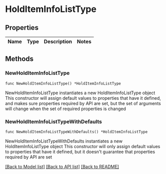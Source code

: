 # HoldItemInfoListType

## Properties

Name | Type | Description | Notes
------------ | ------------- | ------------- | -------------

## Methods

### NewHoldItemInfoListType

`func NewHoldItemInfoListType() *HoldItemInfoListType`

NewHoldItemInfoListType instantiates a new HoldItemInfoListType object
This constructor will assign default values to properties that have it defined,
and makes sure properties required by API are set, but the set of arguments
will change when the set of required properties is changed

### NewHoldItemInfoListTypeWithDefaults

`func NewHoldItemInfoListTypeWithDefaults() *HoldItemInfoListType`

NewHoldItemInfoListTypeWithDefaults instantiates a new HoldItemInfoListType object
This constructor will only assign default values to properties that have it defined,
but it doesn't guarantee that properties required by API are set


[[Back to Model list]](../README.md#documentation-for-models) [[Back to API list]](../README.md#documentation-for-api-endpoints) [[Back to README]](../README.md)


